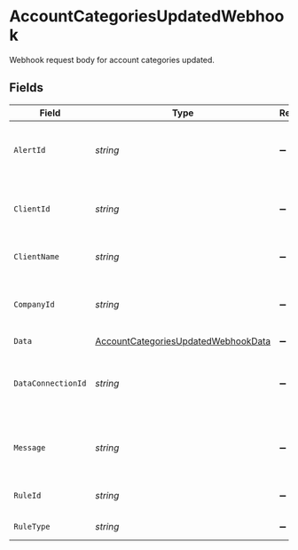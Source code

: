 # AccountCategoriesUpdatedWebhook

Webhook request body for account categories updated.


## Fields

| Field                                                                                             | Type                                                                                              | Required                                                                                          | Description                                                                                       | Example                                                                                           |
| ------------------------------------------------------------------------------------------------- | ------------------------------------------------------------------------------------------------- | ------------------------------------------------------------------------------------------------- | ------------------------------------------------------------------------------------------------- | ------------------------------------------------------------------------------------------------- |
| `AlertId`                                                                                         | *string*                                                                                          | :heavy_minus_sign:                                                                                | Unique identifier of the webhook event.                                                           |                                                                                                   |
| `ClientId`                                                                                        | *string*                                                                                          | :heavy_minus_sign:                                                                                | Unique identifier for your client in Codat.                                                       |                                                                                                   |
| `ClientName`                                                                                      | *string*                                                                                          | :heavy_minus_sign:                                                                                | Name of your client in Codat.                                                                     |                                                                                                   |
| `CompanyId`                                                                                       | *string*                                                                                          | :heavy_minus_sign:                                                                                | Unique identifier for your SMB in Codat.                                                          | 8a210b68-6988-11ed-a1eb-0242ac120002                                                              |
| `Data`                                                                                            | [AccountCategoriesUpdatedWebhookData](../../Models/Shared/AccountCategoriesUpdatedWebhookData.md) | :heavy_minus_sign:                                                                                | N/A                                                                                               |                                                                                                   |
| `DataConnectionId`                                                                                | *string*                                                                                          | :heavy_minus_sign:                                                                                | Unique identifier for a company's data connection.                                                | 2e9d2c44-f675-40ba-8049-353bfcb5e171                                                              |
| `Message`                                                                                         | *string*                                                                                          | :heavy_minus_sign:                                                                                | A human readable message about the webhook.                                                       |                                                                                                   |
| `RuleId`                                                                                          | *string*                                                                                          | :heavy_minus_sign:                                                                                | Unique identifier for the rule.                                                                   |                                                                                                   |
| `RuleType`                                                                                        | *string*                                                                                          | :heavy_minus_sign:                                                                                | The type of rule.                                                                                 |                                                                                                   |